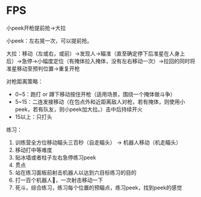 # FPS

小peek开枪提前抢->大拉

小peek：左右晃一次，可以提前抢。

大拉：移动（左或右，或前）->发现人->瞄准（直至确定停下后准星在人身上后）->急停->小幅度定位（有掩体拉入掩体，没有左右移动一次）->拉回的同时将准星移动至预判位置->重复开枪

对枪距离策略：

* 0\~5：跑打 or 蹲下移动按住开枪（适用场景，围绕一个掩体做斗争）
* 5\~15：二连发接移动（在包点外和近距离敌人对枪，若有掩体，则使用小peek，若有队友，则小peek加大拉。）击中后持续开火
* 15以上：只打头

练习：

1. 训练营全方位移动瞄头三百秒（自走瞄头） -> 机器人移动（机走瞄头）
2. 移动打中等难度
3. 贴冰墙或者柱子左右急停练习peek
4. 贯点
5. 站在练习面板前射击机器人以达到六目标练习的目的
6. 打一百个机器人🤖，一次射击移动一下
7. 死斗，综合练习，练习每个位置的预瞄点，练习peek，找到peek的感觉

